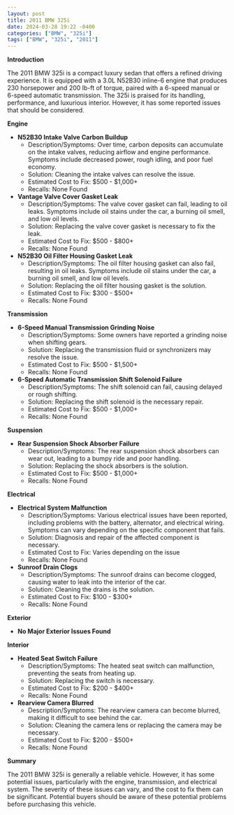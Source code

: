 ```yaml
---
layout: post
title: 2011 BMW 325i
date: 2024-03-28 19:22 -0400
categories: ["BMW", "325i"]
tags: ["BMW", "325i", "2011"]
---
```

**Introduction**

The 2011 BMW 325i is a compact luxury sedan that offers a refined driving experience. It is equipped with a 3.0L N52B30 inline-6 engine that produces 230 horsepower and 200 lb-ft of torque, paired with a 6-speed manual or 6-speed automatic transmission. The 325i is praised for its handling, performance, and luxurious interior. However, it has some reported issues that should be considered.

**Engine**

* **N52B30 Intake Valve Carbon Buildup**
    * Description/Symptoms: Over time, carbon deposits can accumulate on the intake valves, reducing airflow and engine performance. Symptoms include decreased power, rough idling, and poor fuel economy.
    * Solution: Cleaning the intake valves can resolve the issue.
    * Estimated Cost to Fix: $500 - $1,000+
    * Recalls: None Found
* **Vantage Valve Cover Gasket Leak**
    * Description/Symptoms: The valve cover gasket can fail, leading to oil leaks. Symptoms include oil stains under the car, a burning oil smell, and low oil levels.
    * Solution: Replacing the valve cover gasket is necessary to fix the leak.
    * Estimated Cost to Fix: $500 - $800+
    * Recalls: None Found
* **N52B30 Oil Filter Housing Gasket Leak**
    * Description/Symptoms: The oil filter housing gasket can also fail, resulting in oil leaks. Symptoms include oil stains under the car, a burning oil smell, and low oil levels.
    * Solution: Replacing the oil filter housing gasket is the solution.
    * Estimated Cost to Fix: $300 - $500+
    * Recalls: None Found

**Transmission**

* **6-Speed Manual Transmission Grinding Noise**
    * Description/Symptoms: Some owners have reported a grinding noise when shifting gears.
    * Solution: Replacing the transmission fluid or synchronizers may resolve the issue.
    * Estimated Cost to Fix: $500 - $1,500+
    * Recalls: None Found
* **6-Speed Automatic Transmission Shift Solenoid Failure**
    * Description/Symptoms: The shift solenoid can fail, causing delayed or rough shifting.
    * Solution: Replacing the shift solenoid is the necessary repair.
    * Estimated Cost to Fix: $500 - $1,000+
    * Recalls: None Found

**Suspension**

* **Rear Suspension Shock Absorber Failure**
    * Description/Symptoms: The rear suspension shock absorbers can wear out, leading to a bumpy ride and poor handling.
    * Solution: Replacing the shock absorbers is the solution.
    * Estimated Cost to Fix: $500 - $1,000+
    * Recalls: None Found

**Electrical**

* **Electrical System Malfunction**
    * Description/Symptoms: Various electrical issues have been reported, including problems with the battery, alternator, and electrical wiring. Symptoms can vary depending on the specific component that fails.
    * Solution: Diagnosis and repair of the affected component is necessary.
    * Estimated Cost to Fix: Varies depending on the issue
    * Recalls: None Found
* **Sunroof Drain Clogs**
    * Description/Symptoms: The sunroof drains can become clogged, causing water to leak into the interior of the car.
    * Solution: Cleaning the drains is the solution.
    * Estimated Cost to Fix: $100 - $300+
    * Recalls: None Found

**Exterior**

* **No Major Exterior Issues Found**

**Interior**

* **Heated Seat Switch Failure**
    * Description/Symptoms: The heated seat switch can malfunction, preventing the seats from heating up.
    * Solution: Replacing the switch is necessary.
    * Estimated Cost to Fix: $200 - $400+
    * Recalls: None Found
* **Rearview Camera Blurred**
    * Description/Symptoms: The rearview camera can become blurred, making it difficult to see behind the car.
    * Solution: Cleaning the camera lens or replacing the camera may be necessary.
    * Estimated Cost to Fix: $200 - $500+
    * Recalls: None Found

**Summary**

The 2011 BMW 325i is generally a reliable vehicle. However, it has some potential issues, particularly with the engine, transmission, and electrical system. The severity of these issues can vary, and the cost to fix them can be significant. Potential buyers should be aware of these potential problems before purchasing this vehicle.
